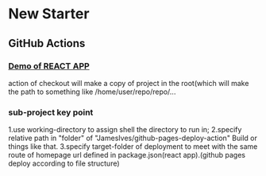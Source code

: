 # New Starter
## GitHub Actions
### [Demo of REACT APP](/github-actions-demo/index.html)

action of checkout will make a copy of project in the root(which will make the path to something like /home/user/repo/repo/...

### sub-project key point

1.use working-directory to assign shell the directory to run in;
2.specify relative path in "folder" of "JamesIves/github-pages-deploy-action" Build or things like that.
3.specify target-folder of deployment to meet with the same route of homepage url defined in package.json(react app).(github pages deploy according to file structure)
